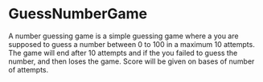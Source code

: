 # GuessNumberGame
A number guessing game is a simple guessing game where a you are supposed to guess a number between 0 to 100 in a maximum 10 attempts. The game will end after 10 attempts and if the you failed to guess the number, and then loses the game. Score will be given on bases of number of attempts.
